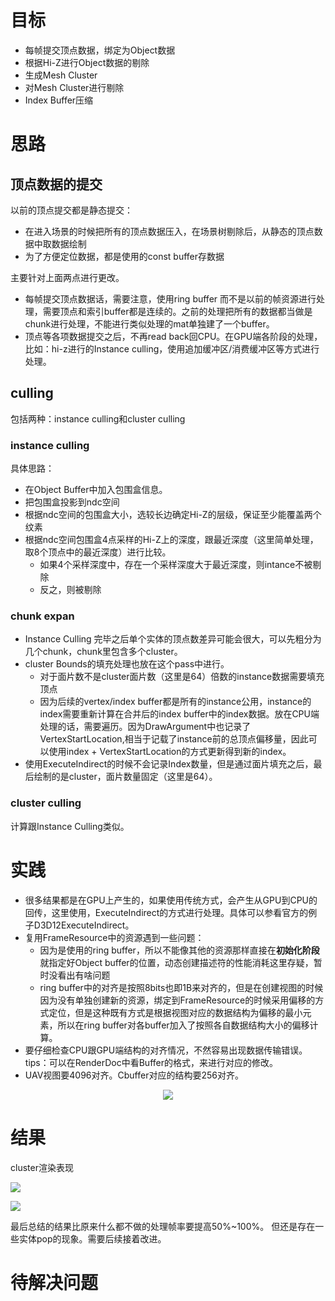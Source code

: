 # 目标
- 每帧提交顶点数据，绑定为Object数据
- 根据Hi-Z进行Object数据的剔除
- 生成Mesh Cluster
- 对Mesh Cluster进行剔除
- Index Buffer压缩

# 思路
## 顶点数据的提交
以前的顶点提交都是静态提交：
- 在进入场景的时候把所有的顶点数据压入，在场景树剔除后，从静态的顶点数据中取数据绘制
- 为了方便定位数据，都是使用的const buffer存数据

主要针对上面两点进行更改。
- 每帧提交顶点数据话，需要注意，使用ring buffer 而不是以前的帧资源进行处理，需要顶点和索引buffer都是连续的。之前的处理把所有的数据都当做是chunk进行处理，不能进行类似处理的mat单独建了一个buffer。
- 顶点等各项数据提交之后，不再read back回CPU。在GPU端各阶段的处理，比如：hi-z进行的Instance culling，使用追加缓冲区/消费缓冲区等方式进行处理。

## culling
包括两种：instance culling和cluster culling

### instance culling
具体思路：
- 在Object Buffer中加入包围盒信息。
- 把包围盒投影到ndc空间
- 根据ndc空间的包围盒大小，选较长边确定Hi-Z的层级，保证至少能覆盖两个纹素
- 根据ndc空间包围盒4点采样的Hi-Z上的深度，跟最近深度（这里简单处理，取8个顶点中的最近深度）进行比较。
  - 如果4个采样深度中，存在一个采样深度大于最近深度，则intance不被剔除
  - 反之，则被剔除

### chunk expan
- Instance Culling 完毕之后单个实体的顶点数差异可能会很大，可以先粗分为几个chunk，chunk里包含多个cluster。
- cluster Bounds的填充处理也放在这个pass中进行。
  - 对于面片数不是cluster面片数（这里是64）倍数的instance数据需要填充顶点
  - 因为后续的vertex/index buffer都是所有的instance公用，instance的index需要重新计算在合并后的index buffer中的index数据。放在CPU端处理的话，需要遍历。因为DrawArgument中也记录了VertexStartLocation,相当于记载了instance前的总顶点偏移量，因此可以使用index + VertexStartLocation的方式更新得到新的index。
- 使用ExecuteIndirect的时候不会记录Index数量，但是通过面片填充之后，最后绘制的是cluster，面片数量固定（这里是64）。

### cluster culling
计算跟Instance Culling类似。

# 实践
- 很多结果都是在GPU上产生的，如果使用传统方式，会产生从GPU到CPU的回传，这里使用，ExecuteIndirect的方式进行处理。具体可以参看官方的例子D3D12ExecuteIndirect。
- 复用FrameResource中的资源遇到一些问题： 
  - 因为是使用的ring buffer，所以不能像其他的资源那样直接在**初始化阶段**就指定好Object buffer的位置，动态创建描述符的性能消耗这里存疑，暂时没看出有啥问题
  - ring buffer中的对齐是按照8bits也即1B来对齐的，但是在创建视图的时候因为没有单独创建新的资源，绑定到FrameResource的时候采用偏移的方式定位，但是这种既有方式是根据视图对应的数据结构为偏移的最小元素，所以在ring buffer对各buffer加入了按照各自数据结构大小的偏移计算。
- 要仔细检查CPU跟GPU端结构的对齐情况，不然容易出现数据传输错误。tips：可以在RenderDoc中看Buffer的格式，来进行对应的修改。
- UAV视图要4096对齐。Cbuffer对应的结构要256对齐。


<div align="center">

![][RenderDocStrutureDebug]

</div>


# 结果
cluster渲染表现
<div>

![][ClusterCullingRes0]

![][ClusterCullingRes1]

</div>

最后总结的结果比原来什么都不做的处理帧率要提高50%~100%。
但还是存在一些实体pop的现象。需要后续接着改进。

[RenderDocStrutureDebug]: ./RenderDocStrutureDebug.jpg
[ClusterCullingRes0]: ./ClusterCullingRes0.jpg
[ClusterCullingRes1]: ./ClusterCullingRes1.jpg
# 待解决问题
